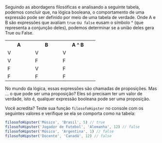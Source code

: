 Seguindo as abordagens filosóficas e analisando a seguinte tabela, podemos concluir que, na lógica booleana, o comportamento de uma expressão pode ser definido por meio de uma tabela de verdade. Onde A e B são expressões que avaliam `true` ou` false` e ​​usam o símbolo ^ (que representa a conjunção deles), podemos determinar se a união deles gera True ou False.


<table class="table table-striped table-bordered table-condensed text-center">
  <tr>
    <th class ="text-center" style="width: 75px">A</th>
    <th class ="text-center" style="width: 75px">B</th>
    <th class ="text-center" style="width: 100px">A ^ B</th>
  </tr>
  <tr>
    <td>V</td>
    <td>V</td>
    <td>V</td>
  </tr>
  <tr>
    <td>V</td>
    <td>F</td>
    <td>F</td>
  </tr>
  <tr>
    <td>F</td>
    <td>V</td>
    <td>F</td>
  </tr>
  <tr>
    <td>F</td>
    <td>F</td>
    <td>F</td>
  </tr>
</table>

No mundo da lógica, essas expressões são chamadas de proposições. Mas ... o que pode ser uma proposição?
Eles só precisam ter um valor de verdade, isto é, qualquer expressão booleana pode ser uma proposição.

Você acredita? Teste sua função `filosofoHipster` no console com os seguintes valores e verifique se ela se comporta como na tabela:

```javascript
filosofoHipster('Músico', 'Brasil', 5) // true
filosofoHipster('Jogador de Futebol', 'Alemanha', 12) // false
filosofoHipster('Músico', 'Argentina', 1) // false
filosofoHipster('Docente', 'Canadá', 12) // false
```